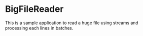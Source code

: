 # BigFileReader
This is a sample application to read a huge file using streams and processing each lines in batches.
